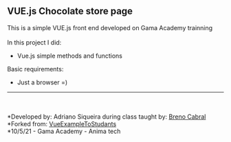 <h2>VUE.js Chocolate store page</h2>

This is a simple VUE.js front end developed on Gama Academy trainning</br>
</br>In this project I did:

* Vue.js simple methods and functions

Basic requirements:

* Just a browser =)

***
<br><br>
*Developed by: Adriano Siqueira during class taught by: [Breno Cabral](https://github.com/BrenoCabral) <br>
*Forked from: [VueExampleToStudants](https://github.com/BrenoCabral/VueExampleToStudants)<br>
*10/5/21 - Gama Academy - Anima tech